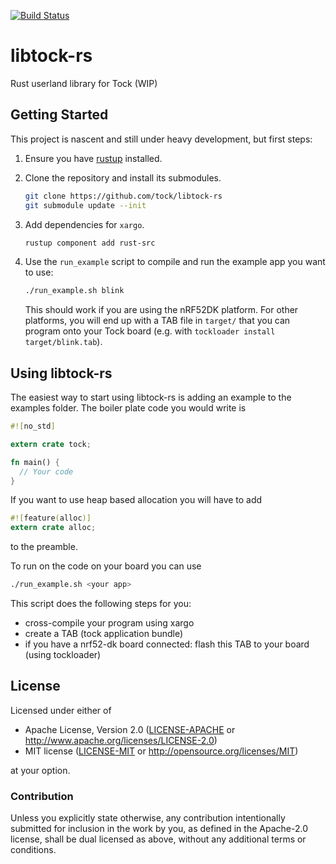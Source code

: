 [![Build Status](https://travis-ci.org/tock/libtock-rs.svg?branch=master)](https://travis-ci.org/tock/libtock-rs)
# libtock-rs
Rust userland library for Tock (WIP)

## Getting Started

This project is nascent and still under heavy development, but first steps:

1. Ensure you have [rustup](https://www.rustup.rs/) installed.

1. Clone the repository and install its submodules.

    ```bash
    git clone https://github.com/tock/libtock-rs
    git submodule update --init
    ```

1. Add dependencies for `xargo`.

    ```bash
    rustup component add rust-src
    ```

1. Use the `run_example` script to compile and run the example app you want
to use:

    ```bash
    ./run_example.sh blink
    ```

    This should work if you are using the nRF52DK platform. For other platforms,
    you will end up with a TAB file in `target/` that you can program onto your
    Tock board (e.g. with `tockloader install target/blink.tab`).

## Using libtock-rs

The easiest way to start using libtock-rs is adding an example to the examples folder.
The boiler plate code you would write is
```rust
#![no_std]

extern crate tock;

fn main() { 
  // Your code
}
```
If you want to use heap based allocation you will have to add
```rust
#![feature(alloc)]
extern crate alloc;
```
to the preamble.

To run on the code on your board you can use
```bash
./run_example.sh <your app>
```
This script does the following steps for you:
 - cross-compile your program using xargo
 - create a TAB (tock application bundle)
 - if you have a nrf52-dk board connected: flash this TAB to your board (using tockloader)

## License

Licensed under either of

 * Apache License, Version 2.0
   ([LICENSE-APACHE](LICENSE-APACHE) or http://www.apache.org/licenses/LICENSE-2.0)
 * MIT license
   ([LICENSE-MIT](LICENSE-MIT) or http://opensource.org/licenses/MIT)

at your option.

### Contribution

Unless you explicitly state otherwise, any contribution intentionally submitted
for inclusion in the work by you, as defined in the Apache-2.0 license, shall be
dual licensed as above, without any additional terms or conditions.
